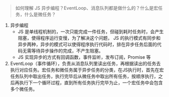 > 如何理解 JS 异步编程？EventLoop、消息队列都是做什么的？什么是宏任务，什么是微任务？

1. 异步编程
   - JS 是单线程机制的，一次只能完成一件任务，但碰到耗时任务时，会产生阻塞，使得程序运行变慢，为了解决这个问题， JS 的执行模式有同步和异步两种，异步的模式可以使得程序执行代码时，排在异步任务后面的代码无需等待异步操作的完成，不产生阻塞。
   - JS 实现异步的方式有回调函数，事件监听，发布订阅，Promise 等
2. EventLoop（事件循环），负责从消息队列里读出任务，再根据读出的任务去执行对应任务。宏任务和微任务属于异步任务的分类，在JS执行时，首先在宏任务队列中取出任务，执行完毕后从微任务中取出所有任务，按顺序执行，之后再执行下一个循环过程，直到所有任务执行完毕为止，一个宏任务中会包含多个微任务。